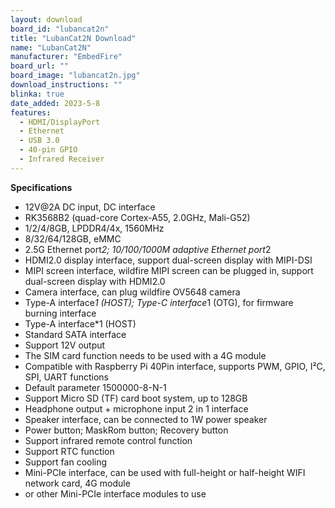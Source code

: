 ```yaml
---
layout: download
board_id: "lubancat2n"
title: "LubanCat2N Download"
name: "LubanCat2N"
manufacturer: "EmbedFire"
board_url: ""
board_image: "lubancat2n.jpg"
download_instructions: ""
blinka: true
date_added: 2023-5-8
features:
  - HDMI/DisplayPort
  - Ethernet
  - USB 3.0
  - 40-pin GPIO
  - Infrared Receiver
---
```


**Specifications**
- 12V@2A DC input, DC interface
- RK3568B2 (quad-core Cortex-A55, 2.0GHz, Mali-G52)
- 1/2/4/8GB, LPDDR4/4x, 1560MHz
- 8/32/64/128GB, eMMC
- 2.5G Ethernet port*2; 10/100/1000M adaptive Ethernet port*2
- HDMI2.0 display interface, support dual-screen display with MIPI-DSI
- MIPI screen interface, wildfire MIPI screen can be plugged in, support dual-screen display with HDMI2.0
- Camera interface, can plug wildfire OV5648 camera
- Type-A interface*1 (HOST); Type-C interface*1 (OTG), for firmware burning interface
- Type-A interface*1 (HOST)
- Standard SATA interface
- Support 12V output
- The SIM card function needs to be used with a 4G module
- Compatible with Raspberry Pi 40Pin interface, supports PWM, GPIO, I²C, SPI, UART functions
- Default parameter 1500000-8-N-1
- Support Micro SD (TF) card boot system, up to 128GB
- Headphone output + microphone input 2 in 1 interface
- Speaker interface, can be connected to 1W power speaker
- Power button; MaskRom button; Recovery button
- Support infrared remote control function
- Support RTC function
- Support fan cooling
- Mini-PCIe interface, can be used with full-height or half-height WIFI network card, 4G module
- or other Mini-PCIe interface modules to use